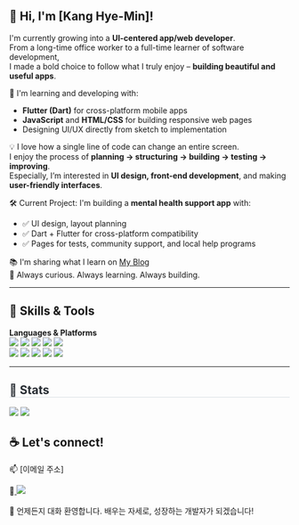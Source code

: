 ## 👋 Hi, I'm [Kang Hye-Min]!

I'm currently growing into a **UI-centered app/web developer**.  
From a long-time office worker to a full-time learner of software development,  
I made a bold choice to follow what I truly enjoy – **building beautiful and useful apps**.

🌱 I'm learning and developing with:
- **Flutter (Dart)** for cross-platform mobile apps  
- **JavaScript** and **HTML/CSS** for building responsive web pages  
- Designing UI/UX directly from sketch to implementation

💡 I love how a single line of code can change an entire screen.  
I enjoy the process of 
**planning → structuring → building → testing → improving**.  
Especially, I’m interested in **UI design, front-end development**, 
and making **user-friendly interfaces**.

🛠 Current Project:
I'm building a **mental health support app** with:
- ✅ UI design, layout planning
- ✅ Dart + Flutter for cross-platform compatibility
- ✅ Pages for tests, community support, and local help programs

📚 I'm sharing what I learn on [My Blog](https://blog.naver.com/d1234b)  
🔎 Always curious. Always learning. Always building.

---

## 📌 Skills & Tools

**Languages & Platforms**  
    <img src="https://img.shields.io/badge/Git-F05032?style=plastic&logo=Git&logoColor=white">
          <img src="https://img.shields.io/badge/Node.js-339933?style=plastic&logo=Node.js&logoColor=white">
          <img src="https://img.shields.io/badge/Spring-6DB33F?style=plastic&logo=Spring&logoColor=white">
          <img src="https://img.shields.io/badge/MySQL-4479A1?style=plastic&logo=MySQL&logoColor=white">
          <img src="https://img.shields.io/badge/MariaDB-003545?style=plastic&logo=MariaDB&logoColor=white">
          <br/><img src="https://img.shields.io/badge/CSS3-1572B6?style=plastic&logo=CSS3&logoColor=white">
          <img src="https://img.shields.io/badge/HTML5-E34F26?style=plastic&logo=HTML5&logoColor=white">
          <img src="https://img.shields.io/badge/Java-007396?style=plastic&logo=Java&logoColor=white">
          <img src="https://img.shields.io/badge/Javascript-F7DF1E?style=plastic&logo=Javascript&logoColor=white">
          <img src="https://img.shields.io/badge/Vue.js-4FC08D?style=plastic&logo=Vue.js&logoColor=white">
          <br/>


---

<div style="text-align: left;"> 
<h2 style="border-bottom: 1px solid #d8dee4; color: #282d33;"> 🏅 Stats </h2> <div style="text-align: left;"> <img src="https://github-readme-stats.vercel.app/api?username=heamin11&bg_color=180,000000,&title_color=000000&text_color=000000"
     /> <img src="https://github-readme-stats.vercel.app/api/top-langs/?username=heamin11&layout=compact&bg_color=180,000000,&title_color=000000&text_color=000000"
       /> </div> 
</div>

## ☕ Let's connect!

📫 [이메일 주소]  
<div style="text-align: left;"> 📌<a href="#"> <img src="https://img.shields.io/badge/Naver-03C75A?style=plastic&logo=Naver&logoColor=white&link="> </a></div>  <br> 
💬 언제든지 대화 환영합니다. 배우는 자세로, 성장하는 개발자가 되겠습니다!


<!-- 
<div align= "center">
    <img src="https://capsule-render.vercel.app/api?type=waving&color=0:f1e174,100:70e94e&height=180&text=AI과%20강혜민입니다&animation=blink&fontColor=2521f2&fontSize=70" />
    </div>
    <div style="text-align: left;"> 
    <h2 style="border-bottom: 1px solid #d8dee4; color: #282d33;"> 강혜민입니다 </h2>  
    <div style="font-weight: 700; font-size: 15px; text-align: left; color: #282d33;"> 초보 개발자 성장과정 </div> 
    </div>
    <div style="text-align: left;">
    <h2 style="border-bottom: 1px solid #d8dee4; color: #282d33;"> 🛠️ Tech Stacks </h2> <br> 
    <div style="margin: ; text-align: left;" "text-align: left;"> <img src="https://img.shields.io/badge/Git-F05032?style=plastic&logo=Git&logoColor=white">
          <img src="https://img.shields.io/badge/Node.js-339933?style=plastic&logo=Node.js&logoColor=white">
          <img src="https://img.shields.io/badge/Spring-6DB33F?style=plastic&logo=Spring&logoColor=white">
          <img src="https://img.shields.io/badge/MySQL-4479A1?style=plastic&logo=MySQL&logoColor=white">
          <img src="https://img.shields.io/badge/MariaDB-003545?style=plastic&logo=MariaDB&logoColor=white">
          <br/><img src="https://img.shields.io/badge/CSS3-1572B6?style=plastic&logo=CSS3&logoColor=white">
          <img src="https://img.shields.io/badge/HTML5-E34F26?style=plastic&logo=HTML5&logoColor=white">
          <img src="https://img.shields.io/badge/Java-007396?style=plastic&logo=Java&logoColor=white">
          <img src="https://img.shields.io/badge/Javascript-F7DF1E?style=plastic&logo=Javascript&logoColor=white">
          <img src="https://img.shields.io/badge/Vue.js-4FC08D?style=plastic&logo=Vue.js&logoColor=white">
          <br/></div>
    </div>
    <div style="text-align: left;">
    <h2 style="border-bottom: 1px solid #d8dee4; color: #282d33;"> 🧑‍💻 Contact me </h2> <br> 
    <div style="text-align: left;"> <a href=> <img src="https://img.shields.io/badge/Naver-03C75A?style=plastic&logo=Naver&logoColor=white&link="> </a>
          </div>  <br> 
    <div style="text-align: left;">  </div> 
    </div>
    <div style="text-align: left;"> 
    <h2 style="border-bottom: 1px solid #d8dee4; color: #282d33;"> 🏅 Stats </h2> <div style="text-align: left;"> <img src="https://github-readme-stats.vercel.app/api?username=heamin11&bg_color=180,000000,&title_color=000000&text_color=000000"
         /> <img src="https://github-readme-stats.vercel.app/api/top-langs/?username=heamin11&layout=compact&bg_color=180,000000,&title_color=000000&text_color=000000"
           /> </div> 
    </div>
    -->
